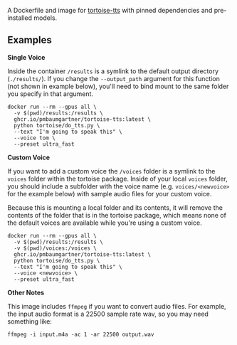 A Dockerfile and image for [tortoise-tts](https://github.com/pmbaumgartner/tortoise-tts) with pinned dependencies and pre-installed models.

## Examples

**Single Voice**

Inside the container `/results` is a symlink to the default output directory (`./results/`). If you change the `--output_path` argument for this function (not shown in example below), you'll need to bind mount to the same folder you specify in that argument.

```
docker run --rm --gpus all \
  -v $(pwd)/results:/results \
  ghcr.io/pmbaumgartner/tortoise-tts:latest \
  python tortoise/do_tts.py \
  --text "I'm going to speak this" \
  --voice tom \
  --preset ultra_fast
```

**Custom Voice**

If you want to add a custom voice the `/voices` folder is a symlink to the `voices` folder within the tortoise package. Inside of your local `voices` folder, you should include a subfolder with the voice name (e.g. `voices/<newvoice>` for the example below) with sample audio files for your custom voice.

Because this is mounting a local folder and its contents, it will remove the contents of the folder that is in the tortoise package, which means none of the default voices are available while you're using a custom voice.

```
docker run --rm --gpus all \
  -v $(pwd)/results:/results \
  -v $(pwd)/voices:/voices \
  ghcr.io/pmbaumgartner/tortoise-tts:latest \
  python tortoise/do_tts.py \
  --text "I'm going to speak this" \
  --voice <newvoice> \
  --preset ultra_fast
```

**Other Notes**

This image includes `ffmpeg` if you want to convert audio files. For example, the input audio format is a 22500 sample rate wav, so you may need something like:

```
ffmpeg -i input.m4a -ac 1 -ar 22500 output.wav
```
